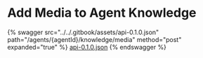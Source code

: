 # Add Media to Agent Knowledge

{% swagger src="../../.gitbook/assets/api-0.1.0.json" path="/agents/{agentId}/knowledge/media" method="post" expanded="true" %}
[api-0.1.0.json](<../../.gitbook/assets/api-0.1.0.json>)
{% endswagger %}

